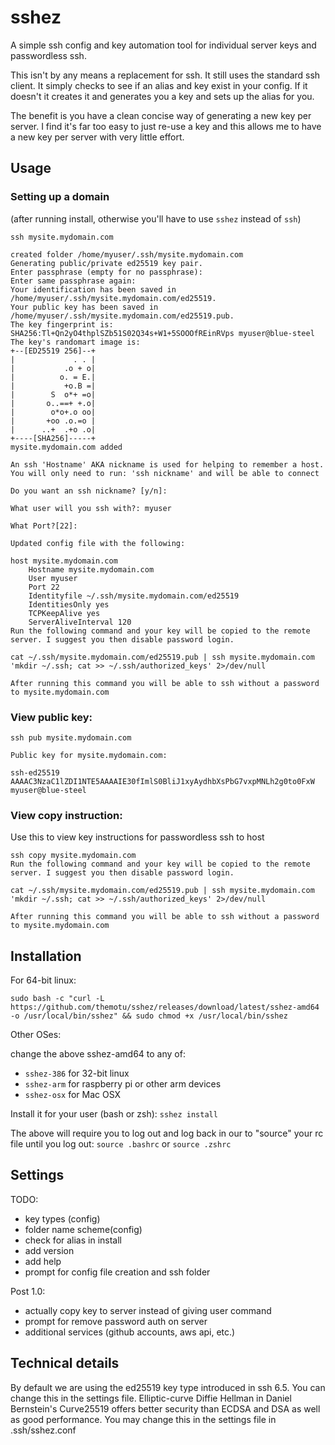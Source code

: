 # sshez
A simple ssh config and key automation tool for individual server keys and passwordless ssh.

This isn't by any means a replacement for ssh. It still uses the standard ssh client. It simply checks to see if an alias and key exist in your config. If it doesn't it creates it and generates you a key and sets up the alias for you.

The benefit is you have a clean concise way of generating a new key per server. I find it's far too easy to just re-use a key and this allows me to have a new key per server with very little effort.


## Usage

### Setting up a domain
(after running install, otherwise you'll have to use `sshez` instead of `ssh`)
```
ssh mysite.mydomain.com

created folder /home/myuser/.ssh/mysite.mydomain.com
Generating public/private ed25519 key pair.
Enter passphrase (empty for no passphrase): 
Enter same passphrase again: 
Your identification has been saved in /home/myuser/.ssh/mysite.mydomain.com/ed25519.
Your public key has been saved in /home/myuser/.ssh/mysite.mydomain.com/ed25519.pub.
The key fingerprint is:
SHA256:Tl+Qn2yO4thplSZb51S02Q34s+W1+5SOOOfREinRVps myuser@blue-steel
The key's randomart image is:
+--[ED25519 256]--+
|             . . |
|           .o + o|
|          o. = E.|
|           +o.B =|
|        S  o*+ =o|
|       o..==+ +.o|
|        o*o+.o oo|
|       +oo .o.=o |
|      ..+  .+o .o|
+----[SHA256]-----+
mysite.mydomain.com added

An ssh 'Hostname' AKA nickname is used for helping to remember a host. You will only need to run: 'ssh nickname' and will be able to connect

Do you want an ssh nickname? [y/n]: 

What user will you ssh with?: myuser

What Port?[22]: 

Updated config file with the following:

host mysite.mydomain.com
	Hostname mysite.mydomain.com
	User myuser
	Port 22
	Identityfile ~/.ssh/mysite.mydomain.com/ed25519
	IdentitiesOnly yes
	TCPKeepAlive yes
	ServerAliveInterval 120
Run the following command and your key will be copied to the remote server. I suggest you then disable password login.

cat ~/.ssh/mysite.mydomain.com/ed25519.pub | ssh mysite.mydomain.com 'mkdir ~/.ssh; cat >> ~/.ssh/authorized_keys' 2>/dev/null 

After running this command you will be able to ssh without a password to mysite.mydomain.com
```
### View public key:
```
ssh pub mysite.mydomain.com

Public key for mysite.mydomain.com:

ssh-ed25519 AAAAC3NzaC1lZDI1NTE5AAAAIE30fImlS0BliJ1xyAydhbXsPbG7vxpMNLh2g0to0FxW myuser@blue-steel
```

### View copy instruction:
Use this to view key instructions for passwordless ssh to host
```
ssh copy mysite.mydomain.com
Run the following command and your key will be copied to the remote server. I suggest you then disable password login.

cat ~/.ssh/mysite.mydomain.com/ed25519.pub | ssh mysite.mydomain.com 'mkdir ~/.ssh; cat >> ~/.ssh/authorized_keys' 2>/dev/null 

After running this command you will be able to ssh without a password to mysite.mydomain.com
```

## Installation

For 64-bit linux:

`sudo bash -c "curl -L https://github.com/themotu/sshez/releases/download/latest/sshez-amd64 -o /usr/local/bin/sshez" && sudo chmod +x /usr/local/bin/sshez`

Other OSes:

change the above sshez-amd64 to any of:

* `sshez-386` for 32-bit linux
* `sshez-arm` for raspberry pi or other arm devices
* `sshez-osx` for Mac OSX

Install it for your user (bash or zsh):
`sshez install`

The above will require you to log out and log back in our to "source" your rc file until you log out: `source .bashrc` or `source .zshrc`

## Settings
TODO: 
* key types (config)
* folder name scheme(config)
* check for alias in install
* add version
* add help
* prompt for config file creation and ssh folder

Post 1.0:
* actually copy key to server instead of giving user command
* prompt for remove password auth on server
* additional services (github accounts, aws api, etc.)

## Technical details

By default we are using the ed25519 key type introduced in ssh 6.5. You can change this in the settings file. Elliptic-curve Diffie Hellman in Daniel Bernstein's Curve25519 offers better security than ECDSA and DSA as well as good performance. You may change this in the settings file in .ssh/sshez.conf